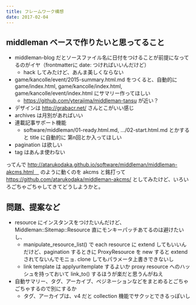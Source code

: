 ```yaml
---
title: フレームワーク構想
date: 2017-02-04
---
```


## middleman ベースで作りたいと思ってること
- middleman-blog だとソースファイル名に日付をつけることが前提になってるのがイヤ（frontmatterに date: つければいいんだけど）
  - hack してみたけど、あんま美しくならない
- game/kancolle/event/2015-summary.html.md をつくると、自動的に game/index.html, game/kancolle/index.html, game/kancolle/event/index.html にサマリー作ってほしい
  - https://github.com/yterajima/middleman-tansu が近い？
- デザインは http://grabacr.net/ さんとこがいい感じ
- archives は月別があればいい
- 連載記事サポート機能
  - software/middleman/01-ready.html.md, …/02-start.html.md とかすると title に自動的に 第n回とか入ってほしい
- pagination は欲しい
- tag はあんま使わない

ってんで http://atarukodaka.github.io/software/middleman/middleman-akcms.html　 のように動くのを akcms と銘打って https://github.com/atarukodaka/middleman-akcms/ としてみたけど、いろいろごちゃごちゃしてきてどうしようかと。

## 問題、提案など
- resource にインスタンスをつけたいんだけど、Middleman::Sitemap::Resource 直にモンキーパッチあてるのは避けたいし、
  - manipulate_resource_list() で each resource に extend してもいいんだけど、pagination するときに ProxyResource を new すると extend されてないんでモニョ. clone してもパラメータ上書きできないし
  - link template は applyuritemplate するよいか proxy resource へのハッシュを持っておいて link_to() するほうが楽だと思うんがねえ
- 自動サマリー、タグ、アーカイブ、ペジネーションなどをまとめるとごちゃごちゃするので別にするか
  - タグ、アーカイブは、v4 だと collection 機能でサクッとできるっぽいし

